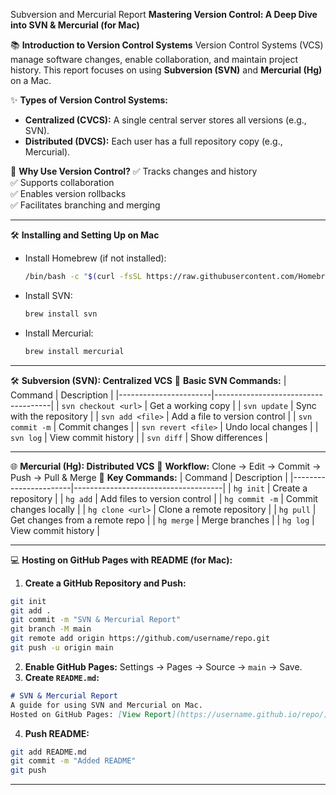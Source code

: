 Subversion and Mercurial Report
**Mastering Version Control: A Deep Dive into SVN & Mercurial (for Mac)**

📚 **Introduction to Version Control Systems**
Version Control Systems (VCS) manage software changes, enable collaboration, and maintain project history. This report focuses on using **Subversion (SVN)** and **Mercurial (Hg)** on a Mac.

✨ **Types of Version Control Systems:**
- **Centralized (CVCS):** A single central server stores all versions (e.g., SVN).
- **Distributed (DVCS):** Each user has a full repository copy (e.g., Mercurial).

🌟 **Why Use Version Control?**
✅ Tracks changes and history  
✅ Supports collaboration  
✅ Enables version rollbacks  
✅ Facilitates branching and merging  

---
🛠 **Installing and Setting Up on Mac**
- Install Homebrew (if not installed):
  ```bash
  /bin/bash -c "$(curl -fsSL https://raw.githubusercontent.com/Homebrew/install/HEAD/install.sh)"
  ```
- Install SVN:
  ```bash
  brew install svn
  ```
- Install Mercurial:
  ```bash
  brew install mercurial
  ```
---
🛠 **Subversion (SVN): Centralized VCS**
🔹 **Basic SVN Commands:**
| Command                | Description                         |
|-----------------------|-------------------------------------|
| `svn checkout <url>`   | Get a working copy                 |
| `svn update`           | Sync with the repository           |
| `svn add <file>`       | Add a file to version control      |
| `svn commit -m`        | Commit changes                     |
| `svn revert <file>`    | Undo local changes                 |
| `svn log`              | View commit history                |
| `svn diff`             | Show differences                   |

---
🌐 **Mercurial (Hg): Distributed VCS**
🔄 **Workflow:** Clone → Edit → Commit → Push → Pull & Merge
🔹 **Key Commands:**
| Command                | Description                         |
|-----------------------|-------------------------------------|
| `hg init`              | Create a repository                |
| `hg add`               | Add files to version control       |
| `hg commit -m`         | Commit changes locally             |
| `hg clone <url>`       | Clone a remote repository          |
| `hg pull`              | Get changes from a remote repo     |
| `hg merge`             | Merge branches                     |
| `hg log`               | View commit history                |

---
💻 **Hosting on GitHub Pages with README (for Mac):**
1. **Create a GitHub Repository and Push:**
```bash
git init
git add .
git commit -m "SVN & Mercurial Report"
git branch -M main
git remote add origin https://github.com/username/repo.git
git push -u origin main
```
2. **Enable GitHub Pages:** Settings → Pages → Source → `main` → Save.
3. **Create `README.md`:**
```markdown
# SVN & Mercurial Report
A guide for using SVN and Mercurial on Mac.
Hosted on GitHub Pages: [View Report](https://username.github.io/repo/)
```
4. **Push README:**
```bash
git add README.md
git commit -m "Added README"
git push
```
---

